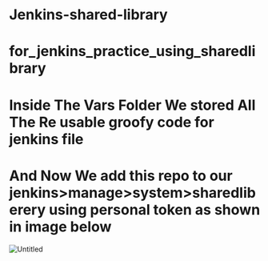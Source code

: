 # Jenkins-shared-library
# for_jenkins_practice_using_sharedlibrary
# Inside The Vars Folder We stored All The Re usable groofy code for jenkins file 
# And Now We add this repo to our jenkins>manage>system>sharedliberery  using personal token as shown in image below 

![Untitled](https://github.com/user-attachments/assets/74c73751-e3b5-4682-9e92-dc6e4a2a4e7a)

